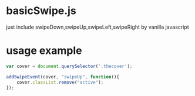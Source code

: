 # basicSwipe.js
just include swipeDown,swipeUp,swipeLeft,swipeRight by vanilla javascript

# usage example
```javascript
var cover = document.querySelector('.thecover');

addSwipeEvent(cover, "swipeUp", function(){
    cover.classList.remove("active");
});
```